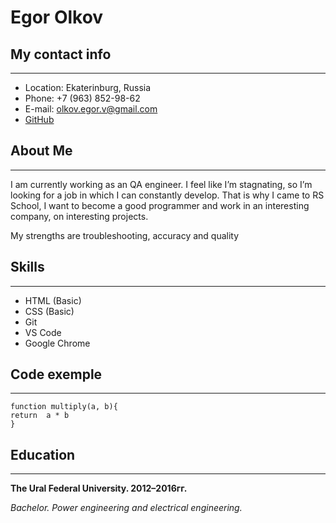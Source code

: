 # Egor Olkov
## My contact info
***
* Location: Ekaterinburg, Russia
* Phone: +7 (963) 852-98-62
* E-mail: olkov.egor.v@gmail.com
* [GitHub](https://github.com/OlkovEgor)

## About Me
***
I am currently working as an QA engineer. I feel like I’m stagnating, so I’m looking for a job in which I can constantly develop. That is why I came to RS School, I want to become a good programmer and work in an interesting company, on interesting projects.

My strengths are troubleshooting, accuracy and quality

## Skills
***
* HTML (Basic)
* CSS (Basic)
* Git
* VS Code
* Google Chrome
## Code exemple
***

```
function multiply(a, b){
return  a * b
}
```

## Education
***
__The Ural Federal University. 2012–2016гг.__

_Bachelor. Power engineering and electrical engineering._

